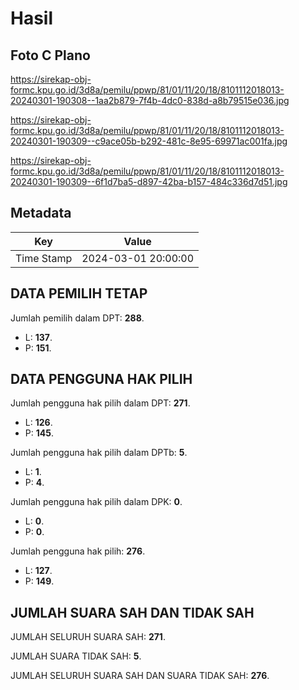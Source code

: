 # Hasil

## Foto C Plano

https://sirekap-obj-formc.kpu.go.id/3d8a/pemilu/ppwp/81/01/11/20/18/8101112018013-20240301-190308--1aa2b879-7f4b-4dc0-838d-a8b79515e036.jpg

https://sirekap-obj-formc.kpu.go.id/3d8a/pemilu/ppwp/81/01/11/20/18/8101112018013-20240301-190309--c9ace05b-b292-481c-8e95-69971ac001fa.jpg

https://sirekap-obj-formc.kpu.go.id/3d8a/pemilu/ppwp/81/01/11/20/18/8101112018013-20240301-190309--6f1d7ba5-d897-42ba-b157-484c336d7d51.jpg


## Metadata

| Key        | Value               |
| ---------- | ------------------- |
| Time Stamp | 2024-03-01 20:00:00 |


## DATA PEMILIH TETAP

Jumlah pemilih dalam DPT: **288**.
 * L: **137**.
 * P: **151**.

## DATA PENGGUNA HAK PILIH

Jumlah pengguna hak pilih dalam DPT: **271**.
 * L: **126**.
 * P: **145**.

Jumlah pengguna hak pilih dalam DPTb: **5**.
 * L: **1**.
 * P: **4**.

Jumlah pengguna hak pilih dalam DPK: **0**.
 * L: **0**.
 * P: **0**.

Jumlah pengguna hak pilih: **276**.
 * L: **127**.
 * P: **149**.

## JUMLAH SUARA SAH DAN TIDAK SAH

JUMLAH SELURUH SUARA SAH: **271**.

JUMLAH SUARA TIDAK SAH: **5**.

JUMLAH SELURUH SUARA SAH DAN SUARA TIDAK SAH: **276**.


